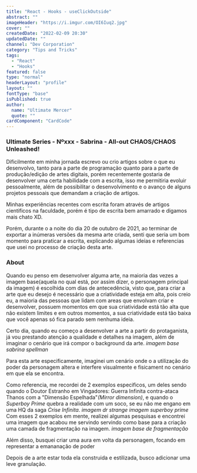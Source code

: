 ```yaml
---
title: "React - Hooks - useClickOutside"
abstract: ""
imageHeader: "https://i.imgur.com/OI6Iuq2.jpg"
cover: ""
createdDate: "2022-02-09 20:30"
updatedDate: ""
channel: "Dev Corporation"
category: "Tips and Tricks"
tags:
  - "React"
  - "Hooks"
featured: false
type: "normal"
headerLayout: "profile"
layout: ""
fontType: "base"
isPublished: true
author:
  name: "Ultimate Mercer"
  quote: ""
cardComponent: "CardCode"
---
```


### Ultimate Series - Nºxxx - Sabrina - All-out CHAOS/CHAOS Unleashed!

Dificilmente em minha jornada escrevo ou crio artigos sobre o que eu desenvolvo, tanto para a parte de programação quanto para a parte de produção/edição de artes digitais, porém recentemente gostaria de desenvolver uma certa habilidade com a escrita, isso me permitiria evoluir pessoalmente, além de possibilitar o desenvolvimento e o avanço de alguns projetos pessoais que demandam a criação de artigos.

Minhas experiências recentes com escrita foram através de artigos cientificos na faculdade, porém é tipo de escrita bem amarrado e digamos mais chato XD.

Porém, durante o a noite do dia 20 de outubro de 2021, ao terminar de exportar a inúmeras versões da mesma arte criada, senti que seria um bom momento para praticar a escrita, explicando algumas ideias e referencias que usei no processo de criação desta arte.

### About

Quando eu penso em desenvolver alguma arte, na maioria das vezes a imagem base(aquela no qual está, por assim dizer, o personagem principal da imagem) é escolhida com dias de antecedência, visto que, para criar a arte que eu desejo é necessário que a criatividade esteja em alta, pois creio eu, a maioria das pessoas que lidam com areas que envolvam criar e desenvolver, possuem momentos em que sua criatividade está tão alta que não existem limites e em outros momentos, a sua criatividade está tão baixa que você apenas só fica parado sem nenhuma ideia.

Certo dia, quando eu começo a desenvolver a arte a partir do protaganista, já vou prestando atenção a qualidade e detalhes na imagem, além de imaginar o cenário que irá compor o background da arte.
_imagem base sabrina spellman_

Para esta arte especificamente, imaginei um cenário onde o a utilização do poder da personagem altera e interfere visualmente e fisicament no cenário em que ela se encontra.

Como referencia, me recordei de 2 exemplos especificos, um deles sendo quando o Doutor Estranho em Vingadores: Guerra Infinita contra-ataca Thanos com a "Dimensão Espelhada"_(Mirror dimension)_, e quando o _Superboy Prime_ quebra a realidade com um soco, se eu não me engano em uma HQ da saga _Crise Infinita_.
_imagem dr strange_
_imagem superboy prime_
Com esses 2 exemplos em mente, realizei algumas pesquisas e encontrei uma imagem que acabou me servindo servindo como base para a criação uma camada de fragmentação na imagem.
_imagem base de fragmentação_

Além disso, busquei criar uma aura em volta da personagem, focando em representar a emananação de poder

Depois de a arte estar toda ela construida e estilizada, busco adicionar uma leve granulação.
